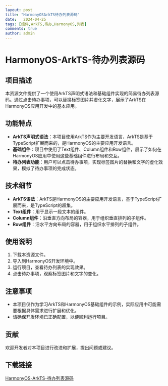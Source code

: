 ```yaml
---
layout: post
title: "HarmonyOSArkTS待办列表源码"
date:   2024-04-25
tags: [组件,ArkTS,待办,HarmonyOS,列表]
comments: true
author: admin
---
```

# HarmonyOS-ArkTS-待办列表源码

## 项目描述

本资源文件提供了一个使用ArkTS声明式语法和基础组件实现的简易待办列表源码。通过点击待办事项，可以替换标签图片并虚化文字，展示了ArkTS在HarmonyOS应用开发中的基本应用。

## 功能特点

- **ArkTS声明式语法**：本项目使用ArkTS作为主要开发语言，ArkTS是基于TypeScript扩展而来的，是HarmonyOS的主要应用开发语言。
- **基础组件**：项目中使用了Text组件、Column组件和Row组件，展示了如何在HarmonyOS应用中使用这些基础组件进行布局和交互。
- **待办列表功能**：用户可以点击待办事项，实现标签图片的替换和文字的虚化效果，模拟了待办事项的完成状态。

## 技术细节

- **ArkTS语法**：ArkTS是HarmonyOS的主要应用开发语言，基于TypeScript扩展而来，是TypeScript的超集。
- **Text组件**：用于显示一段文本的组件。
- **Column组件**：沿垂直方向布局的容器，用于组织垂直排列的子组件。
- **Row组件**：沿水平方向布局的容器，用于组织水平排列的子组件。

## 使用说明

1. 下载本资源文件。
2. 导入到HarmonyOS开发环境中。
3. 运行项目，查看待办列表的实现效果。
4. 点击待办事项，观察标签图片和文字的变化。

## 注意事项

- 本项目仅作为学习ArkTS和HarmonyOS基础组件的示例，实际应用中可能需要根据具体需求进行扩展和优化。
- 请确保开发环境已正确配置，以便顺利运行项目。

## 贡献

欢迎开发者对本项目进行改进和扩展，提出问题或建议。

## 下载链接

[HarmonyOS-ArkTS-待办列表源码](https://pan.quark.cn/s/9d11a85ab6a6)